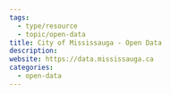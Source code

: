 ```yaml
---
tags:
  - type/resource
  - topic/open-data
title: City of Mississauga - Open Data
description:
website: https://data.mississauga.ca
categories:
  - open-data
---
```

